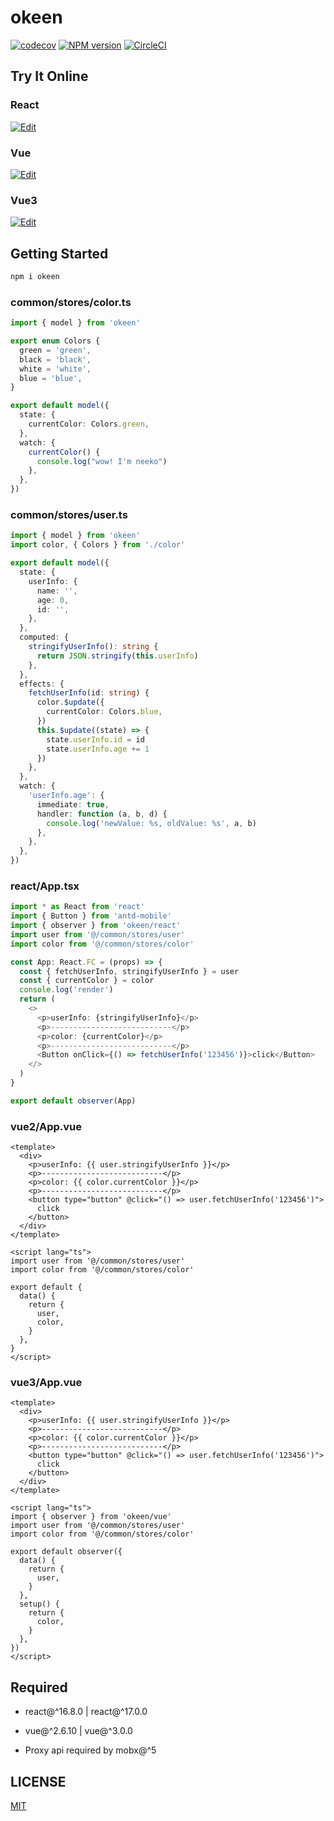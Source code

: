 # okeen

[![codecov](https://codecov.io/gh/umijs/neeko/branch/master/graph/badge.svg)](https://codecov.io/gh/umijs/neeko) [![NPM version](https://img.shields.io/npm/v/okeen.svg?style=flat)](https://npmjs.org/package/okeen) [![CircleCI](https://circleci.com/gh/umijs/neeko/tree/master.svg?style=svg)](https://circleci.com/gh/umijs/neeko/tree/master)

## Try It Online

### React

[![Edit](https://codesandbox.io/static/img/play-codesandbox.svg)](https://codesandbox.io/s/recursing-wescoff-hmx11)

### Vue

[![Edit](https://codesandbox.io/static/img/play-codesandbox.svg)](https://codesandbox.io/s/awesome-heyrovsky-t3x15)

### Vue3

[![Edit](https://codesandbox.io/static/img/play-codesandbox.svg)](https://codesandbox.io/s/infallible-andras-yihm2)

## Getting Started

```bash
npm i okeen
```

### common/stores/color.ts

```typescript
import { model } from 'okeen'

export enum Colors {
  green = 'green',
  black = 'black',
  white = 'white',
  blue = 'blue',
}

export default model({
  state: {
    currentColor: Colors.green,
  },
  watch: {
    currentColor() {
      console.log("wow! I'm neeko")
    },
  },
})
```

### common/stores/user.ts

```typescript
import { model } from 'okeen'
import color, { Colors } from './color'

export default model({
  state: {
    userInfo: {
      name: '',
      age: 0,
      id: '',
    },
  },
  computed: {
    stringifyUserInfo(): string {
      return JSON.stringify(this.userInfo)
    },
  },
  effects: {
    fetchUserInfo(id: string) {
      color.$update({
        currentColor: Colors.blue,
      })
      this.$update((state) => {
        state.userInfo.id = id
        state.userInfo.age += 1
      })
    },
  },
  watch: {
    'userInfo.age': {
      immediate: true,
      handler: function (a, b, d) {
        console.log('newValue: %s, oldValue: %s', a, b)
      },
    },
  },
})
```

### react/App.tsx

```typescript
import * as React from 'react'
import { Button } from 'antd-mobile'
import { observer } from 'okeen/react'
import user from '@/common/stores/user'
import color from '@/common/stores/color'

const App: React.FC = (props) => {
  const { fetchUserInfo, stringifyUserInfo } = user
  const { currentColor } = color
  console.log('render')
  return (
    <>
      <p>userInfo: {stringifyUserInfo}</p>
      <p>---------------------------</p>
      <p>color: {currentColor}</p>
      <p>---------------------------</p>
      <Button onClick={() => fetchUserInfo('123456')}>click</Button>
    </>
  )
}

export default observer(App)
```

### vue2/App.vue

```vue
<template>
  <div>
    <p>userInfo: {{ user.stringifyUserInfo }}</p>
    <p>---------------------------</p>
    <p>color: {{ color.currentColor }}</p>
    <p>---------------------------</p>
    <button type="button" @click="() => user.fetchUserInfo('123456')">
      click
    </button>
  </div>
</template>

<script lang="ts">
import user from '@/common/stores/user'
import color from '@/common/stores/color'

export default {
  data() {
    return {
      user,
      color,
    }
  },
}
</script>
```

### vue3/App.vue

```vue
<template>
  <div>
    <p>userInfo: {{ user.stringifyUserInfo }}</p>
    <p>---------------------------</p>
    <p>color: {{ color.currentColor }}</p>
    <p>---------------------------</p>
    <button type="button" @click="() => user.fetchUserInfo('123456')">
      click
    </button>
  </div>
</template>

<script lang="ts">
import { observer } from 'okeen/vue'
import user from '@/common/stores/user'
import color from '@/common/stores/color'

export default observer({
  data() {
    return {
      user,
    }
  },
  setup() {
    return {
      color,
    }
  },
})
</script>
```

## Required

- react@^16.8.0 | react@^17.0.0

- vue@^2.6.10 | vue@^3.0.0

- Proxy api required by mobx@^5

## LICENSE

[MIT](https://github.com/umijs/neeko/blob/master/LICENSE)
